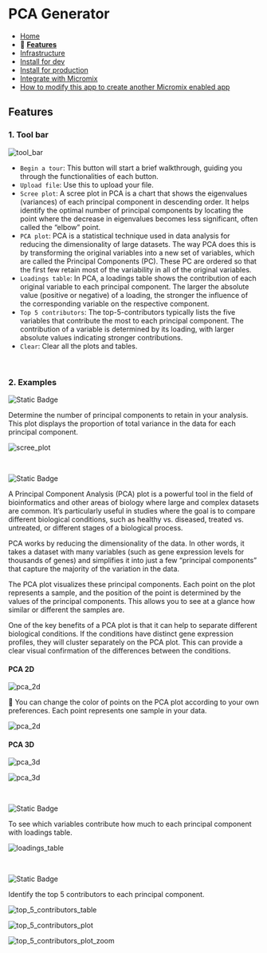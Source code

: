 # PCA Generator

- [Home](/README.md)
- 🌟 **[Features](features.md)**
- [Infrastructure](infrastructure.md)
- [Install for dev](install_for_dev.md)
- [Install for production](install_for_production.md)
- [Integrate with Micromix](integrate_with_micromix.md)
- [How to modify this app to create another Micromix enabled app](how_to_modify_this_app_to_create_another_micromix_enabled_app.md)

## Features

### 1. Tool bar

![tool_bar](/documentation_images/md__tool_bar.png)

- `Begin a tour`: This button will start a brief walkthrough, guiding you through the functionalities of each button.
- `Upload file`: Use this to upload your file.
- `Scree plot`: A scree plot in PCA is a chart that shows the eigenvalues (variances) of each principal component in descending order. It helps identify the optimal number of principal components by locating the point where the decrease in eigenvalues becomes less significant, often called the “elbow” point.
- `PCA plot`: PCA is a statistical technique used in data analysis for reducing the dimensionality of large datasets. The way PCA does this is by transforming the original variables into a new set of variables, which are called the Principal Components (PC). These PC are ordered so that the first few retain most of the variability in all of the original variables.
- `Loadings table`: In PCA, a loadings table shows the contribution of each original variable to each principal component. The larger the absolute value (positive or negative) of a loading, the stronger the influence of the corresponding variable on the respective component.
- `Top 5 contributors`: The top-5-contributors typically lists the five variables that contribute the most to each principal component. The contribution of a variable is determined by its loading, with larger absolute values indicating stronger contributions.
- `Clear`: Clear all the plots and tables.

<p>&nbsp;</p>

### 2. Examples

![Static Badge](https://img.shields.io/badge/Feature-Scree_Plot_Generation-blue)

Determine the number of principal components to retain in your analysis. This plot displays the proportion of total variance in the data for each principal component.

![scree_plot](/documentation_images/md__scree_plot.png)

<p>&nbsp;</p>

![Static Badge](https://img.shields.io/badge/Feature-PCA_Plot_Generation_in_2D_and_3D-blue)

A Principal Component Analysis (PCA) plot is a powerful tool in the field of bioinformatics and other areas of biology where large and complex datasets are common. It’s particularly useful in studies where the goal is to compare different biological conditions, such as healthy vs. diseased, treated vs. untreated, or different stages of a biological process.

PCA works by reducing the dimensionality of the data. In other words, it takes a dataset with many variables (such as gene expression levels for thousands of genes) and simplifies it into just a few “principal components” that capture the majority of the variation in the data.

The PCA plot visualizes these principal components. Each point on the plot represents a sample, and the position of the point is determined by the values of the principal components. This allows you to see at a glance how similar or different the samples are.

One of the key benefits of a PCA plot is that it can help to separate different biological conditions. If the conditions have distinct gene expression profiles, they will cluster separately on the PCA plot. This can provide a clear visual confirmation of the differences between the conditions.

#### PCA 2D

![pca_2d](/documentation_images/md__pca_plot_2d__1.png)

🎨 You can change the color of points on the PCA plot according to your own preferences. Each point represents one sample in your data. 

![pca_2d](/documentation_images/md__pca_plot_2d__2.png)

#### PCA 3D

![pca_3d](/documentation_images/md__pca_plot_3d__1.png)

![pca_3d](/documentation_images/md__pca_plot_3d__2.png)

<p>&nbsp;</p>

![Static Badge](https://img.shields.io/badge/Feature-Loadings_Table_Generation-blue)

To see which variables contribute how much to each principal component with loadings table.

![loadings_table](/documentation_images/md__loadings_table.png)

<p>&nbsp;</p>

![Static Badge](https://img.shields.io/badge/Feature-Top_5_Contributors-blue)

Identify the top 5 contributors to each principal component.

![top_5_contributors_table](/documentation_images/md__top_5_contributors_table.png)

![top_5_contributors_plot](/documentation_images/md__top_5_contributors_plot.png)

![top_5_contributors_plot_zoom](/documentation_images/md__top_5_contributors_plot_zoom_view.png)
